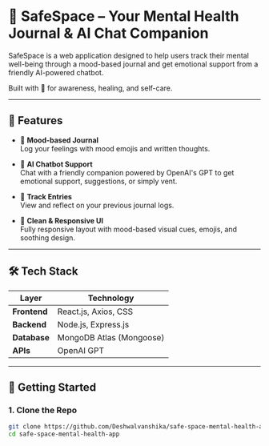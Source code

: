 # 🧠 SafeSpace – Your Mental Health Journal & AI Chat Companion

SafeSpace is a web application designed to help users track their mental well-being through a mood-based journal and get emotional support from a friendly AI-powered chatbot.

Built with 💙 for awareness, healing, and self-care.

---

## 🌟 Features

- 📓 **Mood-based Journal**  
  Log your feelings with mood emojis and written thoughts.

- 🤖 **AI Chatbot Support**  
  Chat with a friendly companion powered by OpenAI's GPT to get emotional support, suggestions, or simply vent.

- 📅 **Track Entries**  
  View and reflect on your previous journal logs.

- 🎨 **Clean & Responsive UI**  
  Fully responsive layout with mood-based visual cues, emojis, and soothing design.

---

## 🛠️ Tech Stack

| Layer       | Technology              |
|-------------|--------------------------|
| **Frontend**| React.js, Axios, CSS     |
| **Backend** | Node.js, Express.js      |
| **Database**| MongoDB Atlas (Mongoose) |
| **APIs**    | OpenAI GPT               |

---

## 🚀 Getting Started

### 1. Clone the Repo

```bash
git clone https://github.com/Deshwalvanshika/safe-space-mental-health-app.git
cd safe-space-mental-health-app
